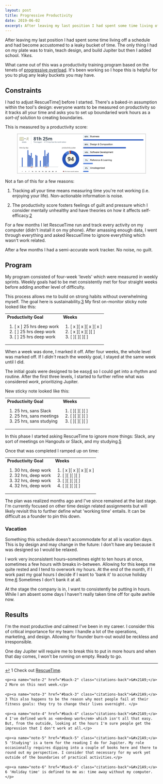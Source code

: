 ```yaml
---
layout: post
title: Progressive Productivity
date: 2019-06-02
excerpt: After leaving my last position I had spent some time living off a schedule and had become accustomed to a leaky bucket of time. The only thing I had on my plate was to train, teach design...
---
```


After leaving my last position I had spent some time living off a schedule and had become accustomed to a leaky bucket of time. The only thing I had on my plate was to train, teach design, and build Jupiter but then I added school. _Yikes._

What came out of this was a productivity training program based on the tenets of [progressive overload](http://helentran.com/notetakingandaccountability). It's been working so I hope this is helpful for you to plug any leaky buckets you may have.

## Constraints

I had to adjust RescueTime<span class="cite"><a href="#note-1" name="back-1">1</a></span> before I started. There's a baked-in assumption within the tool's design: everyone wants to be measured on productivity so it tracks all your time and asks you to set up boundaried work hours as a _sort-of_ solution to creating boundaries.

This is measured by a productivity score:

<figure>
    <img src="/img/posts/060219-rescuetime.jpg" alt="Screenshot of RescueTime's producitivty score">
</figure>

Not a fan of this for a few reasons:

1. Tracking all your time means measuring time you're not working (i.e. enjoying your life). Non-actionable information is noise.

2. The productivity score fosters feelings of guilt and pressure which I consider mentally unhealthy and have theories on how it affects self-efficacy.<span class="cite"><a href="#note-2" name="back-2">2</a></span>

For a few months I let RescueTime run and track every activity on my computer (didn't install it on my phone). After amassing enough data, I went through everything and asked RescueTime to ignore everything which wasn't work related.

After a few months I had a semi-accurate work tracker. No noise, no guilt.

## Program

My program consisted of four-week 'levels' which were measured in weekly sprints. Weekly goals had to be met consistently met for four straight weeks before adding another level of difficulty.

This process allows me to build on strong habits without overwhelming myself. The goal here is sustainability.<span class="cite"><a href="#note-3" name="back-3">3</a></span> My first on-monitor sticky note looked like this:

<table class="stats">
<tr>
    <td><strong>Productivity Goal</strong>
    <br>
        <ol class="no-number">
        <li>[ x ] 25 hrs deep work</li>
        <li>[ ] 25 hrs deep work</li>
        <li>[ ] 25 hrs deep work</li>
        </ol>
    </td>
    <td><strong>Weeks</strong>
        <ol class="no-number">
        <li>[ x ][ x ][ x ][ x ]</li>
        <li>[ x ][ x ][ ][ ]</li>
        <li>[ ][ ][ ][ ]</li>
        </ol>
    </td>
</tr>
</table>

When a week was done, I marked it off. After four weeks, the whole level was marked off. If I _didn't_ reach the weekly goal, I stayed at the same week until I did.

The initial goals were designed to be easy<span class="cite"><a href="#note-4" name="back-4">4</a></span> so I could get into a rhythm and routine. After the first three levels, I started to further refine what was considered _work_, prioritizing Jupiter.

New sticky note looked like this:

<table class="stats">
<tr>
    <td><strong>Productivity Goal</strong>
    <br>
        <ol class="no-number">
        <li>25 hrs, sans Slack</li>
        <li>25 hrs, sans meetings</li>
        <li>25 hrs, sans studying</li>
        </ol>
    </td>
    <td><strong>Weeks</strong>
        <ol class="no-number">
        <li>[ ][ ][ ][ ]</li>
        <li>[ ][ ][ ][ ]</li>
        <li>[ ][ ][ ][ ]</li>
        </ol>
    </td>
</tr>
</table>

In this phase I started asking RescueTime to ignore more things: Slack, any sort of meetings on Hangouts or Slack, and my studying.<span class="cite"><a href="#note-5" name="back-5">5</a></span>

Once that was completed I ramped up on time:

<table class="stats">
<tr>
    <td><strong>Productivity Goal</strong>
    <br>
        <ol class="no-number">
        <li>30 hrs, deep work</li>
        <li>32 hrs, deep work</li>
        <li>32 hrs, deep work</li>
        <li>32 hrs, deep work</li>
        </ol>
    </td>
    <td><strong>Weeks</strong>
        <ol class="no-number">
        <li>[ x ][ x ][ x ][ x ]</li>
        <li>[ ][ ][ ][ ]</li>
        <li>[ ][ ][ ][ ]</li>
        <li>[ ][ ][ ][ ]</li>
        </ol>
    </td>
</tr>
</table>

The plan was realized months ago and I've since remained at the last stage. I'm currently focused on other time design related assignments but will likely revisit this to further define what 'working time' entails. It can be difficult as a founder to pin this down.

### Vacation

Something this schedule doesn't accommodate for at all is vacation days. This is by design and may change in the future: I don't have any because it was designed so I would be relaxed.

I work very inconsistent hours–sometimes eight to ten hours at once, sometimes a few hours with breaks in-between. Allowing for this keeps me quite rested and I tend to overwork my hours. At the end of the month, if I work past my goal hours I decide if I want to 'bank it' to accrue holiday time.<span class="cite"><a href="#note-6" name="back-6">6</a></span> Sometimes I don't bank it at all. 

At the stage the company is in, I want to consistently be putting in hours. While I am absent some days I haven't really taken time off for quite awhile now.

## Results

I'm the most productive _and_ calmest I've been in my career. I consider this of critical importance for my team: I handle a lot of the operations, marketing, and design. Allowing for founder burn-out would be reckless and irresponsible.

One day Jupiter will require me to break this to put in more hours and when that day comes, I won't be running on empty. Ready to go.

<hr class="--end">

<div class="citations">
    <p><a name="note-1" href="#back-1" class="citations-back">&#x21A9;</a> 1 Check out <a href="https://www.rescuetime.com/">RescueTime</a>.</p>

    <p><a name="note-2" href="#back-2" class="citations-back">&#x21A9;</a> 2 More on this next week.</p>

    <p><a name="note-3" href="#back-3" class="citations-back">&#x21A9;</a> 3 This also happens to be the reason why most people fail at their fitness goals: they try to change their lives overnight. </p> 

    <p><a name="note-4" href="#back-4" class="citations-back">&#x21A9;</a> 4 I've defined work as <em>deep work</em> which isn't all that easy. But, from the outside, looking at the hours I'm sure people get the impression that I don't work at all.</p>

    <p><a name="note-5" href="#back-5" class="citations-back">&#x21A9;</a> 5 'Studying' is a term for the reading I do for Jupiter. My role occasionally requires dipping into a couple of books here and there to round out my perspective. I consider that necessary for my work yet outside of the boundaries of practical activities.</p>

    <p><a name="note-6" href="#back-6" class="citations-back">&#x21A9;</a> 6 'Holiday time' is defined to me as: time away without my computer.</p>
</div>


